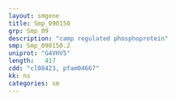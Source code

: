 ```yaml
---
layout: smgene
title: Smp_090150
grp: Smp_09
description: "camp regulated phosphoprotein"
smp: Smp_090150.2
uniprot: "G4VHV5"
length:   417
cdd: "cl08423, pfam04667"
kk: ns
categories: sm
---
```

